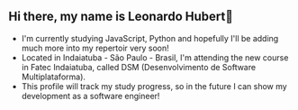 ## Hi there, my name is Leonardo Hubert👋

- I'm currently studying JavaScript, Python and hopefully I'll be adding much more into my repertoir very soon!
- Located in Indaiatuba - São Paulo - Brasil, I'm attending the new course in Fatec Indaiatuba, called DSM (Desenvolvimento de Software Multiplataforma).
- This profile will track my study progress, so in the future I can show my development as a software engineer!

<!--
**leohubert27/leohubert27** is a ✨ _special_ ✨ repository because its `README.md` (this file) appears on your GitHub profile.

Here are some ideas to get you started:

- 🔭 I’m currently working on ...
- 🌱 I’m currently learning ...
- 👯 I’m looking to collaborate on ...
- 🤔 I’m looking for help with ...
- 💬 Ask me about ...
- 📫 How to reach me: ...
- 😄 Pronouns: ...
- ⚡ Fun fact: ...
-->
